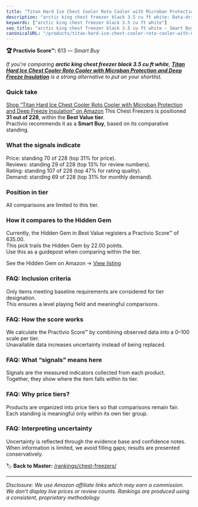 ```yaml
---
title: "Titan Hard Ice Chest Cooler Roto Cooler with Microban Protection and Deep Freeze Insulation"
description: "arctic king chest freezer black 3.5 cu ft white: Data-driven within Best Value ranking using the Practivio Score™. Positioned by quality, value, demand, findab…"
keywords: ["arctic king chest freezer black 3.5 cu ft white"]
seo_title: "arctic king chest freezer black 3.5 cu ft white — Smart Buy Best Value (2025)"
canonicalURL: "/products/titan-hard-ice-chest-cooler-roto-cooler-with-microban-protection-and-deep-freeze-insulation-B07QY4WZND/"
---
```


**🏆 Practivio Score™:** 613 — _Smart Buy_


*If you're comparing **arctic king chest freezer black 3.5 cu ft white**, **[Titan Hard Ice Chest Cooler Roto Cooler with Microban Protection and Deep Freeze Insulation](https://www.amazon.com/dp/B07QY4WZND?tag=practivio-20)** is a strong alternative to put on your shortlist.*
### Quick take
[Shop “Titan Hard Ice Chest Cooler Roto Cooler with Microban Protection and Deep Freeze Insulation” on Amazon](https://www.amazon.com/dp/B07QY4WZND?tag=practivio-20)
This Chest Freezers is positioned **31 out of 228**, within the **Best Value tier**.  
Practivio recommends it as a **Smart Buy**, based on its comparative standing.

### What the signals indicate
Price: standing 70 of 228 (top 31% for price).  
Reviews: standing 29 of 228 (top 13% for review numbers).  
Rating: standing 107 of 228 (top 47% for rating quality).  
Demand: standing 69 of 228 (top 31% for monthly demand).

### Position in tier
All comparisons are limited to this tier.

### How it compares to the Hidden Gem
Currently, the Hidden Gem in Best Value registers a Practivio Score™ of 635.00.  
This pick trails the Hidden Gem by 22.00 points.  
Use this as a guidepost when comparing within the tier.  

See the Hidden Gem on Amazon → [View listing](https://www.amazon.com/dp/B07H463Q6Y?tag=practivio-20)

### FAQ: Inclusion criteria
Only items meeting baseline requirements are considered for tier designation.  
This ensures a level playing field and meaningful comparisons.

### FAQ: How the score works
We calculate the Practivio Score™ by combining observed data into a 0–100 scale per tier.  
Unavailable data increases uncertainty instead of being replaced.

### FAQ: What “signals” means here
Signals are the measured indicators collected from each product.  
Together, they show where the item falls within its tier.

### FAQ: Why price tiers?
Products are organized into price tiers so that comparisons remain fair.  
Each standing is meaningful only within its own tier group.

### FAQ: Interpreting uncertainty
Uncertainty is reflected through the evidence base and confidence notes.  
When information is limited, we avoid filling gaps; results are presented conservatively.


🏷️ **Back to Master:** [/rankings/chest-freezers/](/rankings/chest-freezers/)

---
_Disclosure: We use Amazon affiliate links which may earn a commission. We don’t display live prices or review counts. Rankings are produced using a consistent, proprietary methodology._
